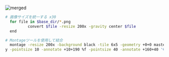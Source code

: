 ![merged](https://gist.github.com/assets/111455900/037bf4f9-aa5e-4448-b8be-e330ca4e1b34)


```sh
# 画像サイズを統一する x30
  for file in $base_dir/*.png
          convert $file -resize 200x -gravity center $file
  end

# Montageツールを使用して結合
  montage -resize 200x -background black -tile 6x5 -geometry +0+0 masterpieces/*.png -fill gra
y -pointsize 10 -annotate +10+190 %f -pointsize 40 -annotate +160+40 '©' merged.png
```